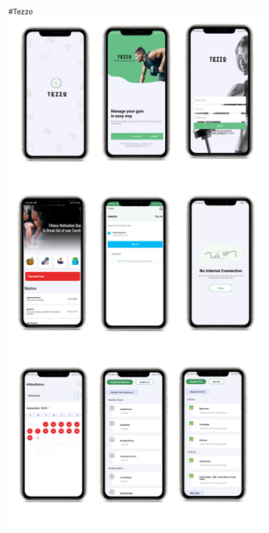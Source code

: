#Tezzo
<img src="images/Authentication_screen.png" alt="Auth_screen">
<img src="images/Extra_screen_tezzo.png" alt="Home Screens">
<img src="images/Woking_screen.png" alt="Working Screen">

